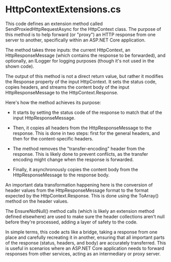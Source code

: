 # HttpContextExtensions.cs

This code defines an extension method called SendProxiedHttpRequestAsync for the HttpContext class. The purpose of this method is to help forward (or "proxy") an HTTP response from one server to another, specifically within an ASP.NET Core application.

The method takes three inputs: the current HttpContext, an HttpResponseMessage (which contains the response to be forwarded), and optionally, an ILogger for logging purposes (though it's not used in the shown code).

The output of this method is not a direct return value, but rather it modifies the Response property of the input HttpContext. It sets the status code, copies headers, and streams the content body of the input HttpResponseMessage to the HttpContext.Response.

Here's how the method achieves its purpose:

- It starts by setting the status code of the response to match that of the input HttpResponseMessage.

- Then, it copies all headers from the HttpResponseMessage to the response. This is done in two steps: first for the general headers, and then for the content-specific headers.

- The method removes the "transfer-encoding" header from the response. This is likely done to prevent conflicts, as the transfer encoding might change when the response is forwarded.

- Finally, it asynchronously copies the content body from the HttpResponseMessage to the response body.

An important data transformation happening here is the conversion of header values from the HttpResponseMessage format to the format expected by the HttpContext.Response. This is done using the ToArray() method on the header values.

The EnsureNotNull() method calls (which is likely an extension method defined elsewhere) are used to make sure the header collections aren't null before they're processed, adding a layer of safety to the code.

In simple terms, this code acts like a bridge, taking a response from one place and carefully recreating it in another, ensuring that all important parts of the response (status, headers, and body) are accurately transferred. This is useful in scenarios where an ASP.NET Core application needs to forward responses from other services, acting as an intermediary or proxy server.